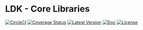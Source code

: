# LDK - Core Libraries

[![CircleCI](https://circleci.com/gh/luadevkit/ldk-core/tree/master.svg?style=shield)](https://circleci.com/gh/luadevkit/ldk-core/tree/master)
[![Coverage Status](https://coveralls.io/repos/github/luadevkit/ldk-core/badge.svg?branch=master)](https://coveralls.io/github/luadevkit/ldk-core?branch=master)
[![Latest Version](https://img.shields.io/luarocks/v/luadevkit/ldk-core.svg)](https://luarocks.org/modules/luadevkit/ldk-core)
[![Doc](https://img.shields.io/badge/docs-API_reference-blue.svg)](https://luadevkit.github.io/ldk-core)
[![License](https://img.shields.io/badge/license-MIT-red.svg)](./LICENSE)
